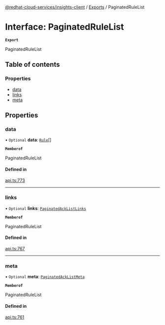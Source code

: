[@redhat-cloud-services/insights-client](../README.md) / [Exports](../modules.md) / PaginatedRuleList

# Interface: PaginatedRuleList

**`Export`**

PaginatedRuleList

## Table of contents

### Properties

- [data](PaginatedRuleList.md#data)
- [links](PaginatedRuleList.md#links)
- [meta](PaginatedRuleList.md#meta)

## Properties

### data

• `Optional` **data**: [`Rule`](Rule.md)[]

**`Memberof`**

PaginatedRuleList

#### Defined in

[api.ts:773](https://github.com/RedHatInsights/javascript-clients/blob/main/packages/insights/api.ts#L773)

___

### links

• `Optional` **links**: [`PaginatedAckListLinks`](PaginatedAckListLinks.md)

**`Memberof`**

PaginatedRuleList

#### Defined in

[api.ts:767](https://github.com/RedHatInsights/javascript-clients/blob/main/packages/insights/api.ts#L767)

___

### meta

• `Optional` **meta**: [`PaginatedAckListMeta`](PaginatedAckListMeta.md)

**`Memberof`**

PaginatedRuleList

#### Defined in

[api.ts:761](https://github.com/RedHatInsights/javascript-clients/blob/main/packages/insights/api.ts#L761)
